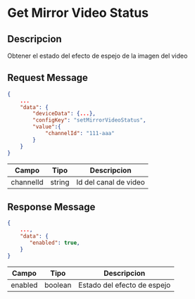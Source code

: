 # Get Mirror Video Status

## Descripcion

Obtener el estado del efecto de espejo de la imagen del video

## Request Message

```json
{
    ...
    "data": {
        "deviceData": {...},
        "configKey": "setMirrorVideoStatus",
        "value":{
            "channelId": "111-aaa"
        }
    }
}
```

| Campo     | Tipo   | Descripcion           |
| --------- | ------ | --------------------- |
| channelId | string | Id del canal de video |

## Response Message

```json
{
    ...,
    "data": {
       "enabled": true,
    }
}
```

| Campo   | Tipo    | Descripcion                 |
| ------- | ------- | --------------------------- |
| enabled | boolean | Estado del efecto de espejo |
